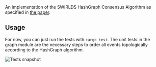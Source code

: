An implementation of the SWIRLDS HashGraph Consensus Algorithm as specified in [the
paper](https://www.swirlds.com/downloads/SWIRLDS-TR-2016-01.pdf).

## Usage
For now, you can just run the tests with ```cargo test```. The unit tests in the graph module are the necessary steps to
order all events topologically according to the HashGraph algorithm.

![Tests snapshot](https://i.imgur.com/eilv4Vk.png)
